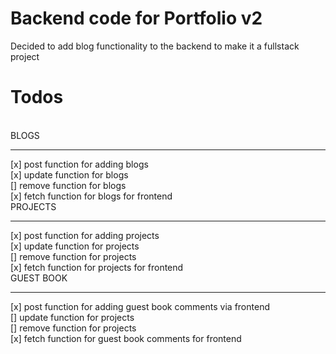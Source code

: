 # Backend code for Portfolio v2

Decided to add blog functionality to the backend to make it a fullstack project

# Todos
<br>
BLOGS
<hr>
[x] post function for adding blogs
<br>
[x] update function for blogs
<br>
[] remove function for blogs
<br>
[x] fetch function for blogs for frontend
<br>
PROJECTS
<hr>
[x] post function for adding projects
<br>
[x] update function for projects
<br>
[] remove function for projects
<br>
[x] fetch function for projects for frontend
<br>
GUEST BOOK
<hr>
[x] post function for adding guest book comments via frontend
<br>
[] update function for projects
<br>
[] remove function for projects
<br>
[x] fetch function for guest book comments for frontend